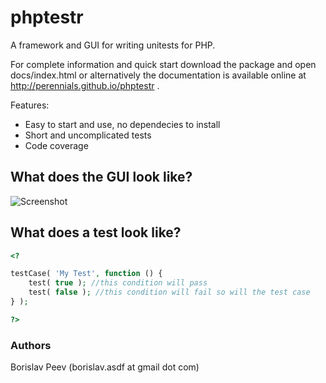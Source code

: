 phptestr
========
A framework and GUI for writing unitests for PHP.

For complete information and quick start download the package and open docs/index.html or
alternatively the documentation is available online at <http://perennials.github.io/phptestr> .

Features:
- Easy to start and use, no dependecies to install
- Short and uncomplicated tests 
- Code coverage

What does the GUI look like?
----------------------------

![Screenshot](https://raw.github.com/Perennials/phptestr/master/example/screenshot.png)

What does a test look like?
---------------------------

```php
<?

testCase( 'My Test', function () {
	test( true ); //this condition will pass
	test( false ); //this condition will fail so will the test case
} );

?>
```

### Authors
Borislav Peev (borislav.asdf at gmail dot com)
